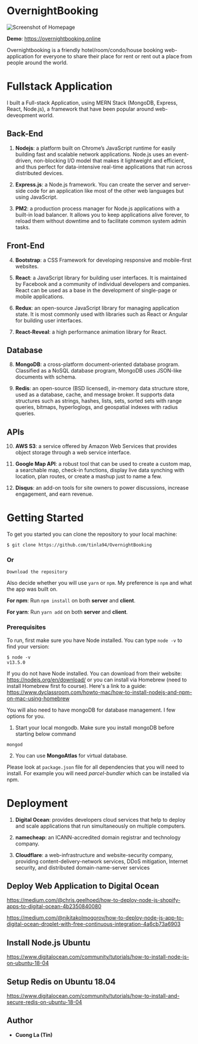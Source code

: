 # OvernightBooking

![Screenshot of Homepage](https://imgur.com/FIHv8ub)

**Demo**: https://overnightbooking.online

Overnightbooking is a friendly hotel/room/condo/house booking web-application for everyone to share their place for rent or rent out a place from people around the world. 

# Fullstack Application

I built a Full-stack Application, using MERN Stack (MongoDB, Express, React, Node.js), a framework that have been popular around web-deveopment world.

## Back-End

1. **Nodejs**: a platform built on Chrome’s JavaScript runtime for easily building fast and scalable network applications. Node.js uses an event-driven, non-blocking I/O model that makes it lightweight and efficient, and thus perfect for data-intensive real-time applications that run across distributed devices.

2. **Express.js**: a Node.js framework. You can create the server and server-side code for an application like most of the other web languages but using JavaScript.

3. **PM2**: a production process manager for Node.js applications with a built-in load balancer. It allows you to keep applications alive forever, to reload them without downtime and to facilitate common system admin tasks.


## Front-End

4. **Bootstrap**: a CSS Framework for developing responsive and mobile-first websites.

5. **React**: a JavaScript library for building user interfaces. It is maintained by Facebook and a community of individual developers and companies. React can be used as a base in the development of single-page or mobile applications.

6. **Redux**: an open-source JavaScript library for managing application state. It is most commonly used with libraries such as React or Angular for building user interfaces.

7. **React-Reveal**: a high performance animation library for React.


## Database

8. **MongoDB**: a cross-platform document-oriented database program. Classified as a NoSQL database program, MongoDB uses JSON-like documents with schema. 

9. **Redis**: an open-source (BSD licensed), in-memory data structure store, used as a database, cache, and message broker. It supports data structures such as strings, hashes, lists, sets, sorted sets with range queries, bitmaps, hyperloglogs, and geospatial indexes with radius queries.

## APIs

10. **AWS S3**: a service offered by Amazon Web Services that provides object storage through a web service interface.

11. **Google Map API**: a robust tool that can be used to create a custom map, a searchable map, check-in functions, display live data synching with location, plan routes, or create a mashup just to name a few.

12. **Disqus**: an add-on tools for site owners to power discussions, increase engagement, and earn revenue.


# Getting Started

To get you started you can clone the repository to your local machine: 

```
$ git clone https://github.com/tinla94/OvernightBooking

```

### Or

```
Download the repository
```

Also decide whether you will use `yarn` or `npm`.  My preference is `npm` and what the app was built on.  

**For npm**: Run `npm install` on both **server** and **client**.

**For yarn**: Run `yarn add` on both **server** and **client**.

### Prerequisites

To run, first make sure you have Node installed. You can type `node -v` to find your version:

```
$ node -v 
v13.5.0
```

If you do not have Node installed. You can download from their website: https://nodejs.org/en/download/ or you can install via Homebrew (need to install Homebrew first fo course). Here's a link to a guide: https://www.dyclassroom.com/howto-mac/how-to-install-nodejs-and-npm-on-mac-using-homebrew

You will also need to have mongoDB for database management. I few options for you.

1. Start your local mongodb. Make sure you install mongoDB before starting below command

```
mongod
```

2. You can use **MongoAtlas** for virtual database.

Please look at `package.json` file for all dependencies that you will need to install.  For example you will need *parcel-bundler* which can be installed via npm.


# Deployment

1. **Digital Ocean**: provides developers cloud services that help to deploy and scale applications that run simultaneously on multiple computers.

2. **namecheap**:  an ICANN-accredited domain registrar and technology company.

3. **Cloudflare**: a web-infrastructure and website-security company, providing content-delivery-network services, DDoS mitigation, Internet security, and distributed domain-name-server services


## Deploy Web Application to Digital Ocean
https://medium.com/@chris.geelhoed/how-to-deploy-node-js-shopify-apps-to-digital-ocean-4b2350840080

https://medium.com/@nikitakolmogorov/how-to-deploy-node-js-app-to-digital-ocean-droplet-with-free-continuous-integration-4a6cb73a6903

## Install Node.js Ubuntu
https://www.digitalocean.com/community/tutorials/how-to-install-node-js-on-ubuntu-18-04

## Setup Redis on Ubuntu 18.04
https://www.digitalocean.com/community/tutorials/how-to-install-and-secure-redis-on-ubuntu-18-04




## Author

* **Cuong La (Tin)** 
